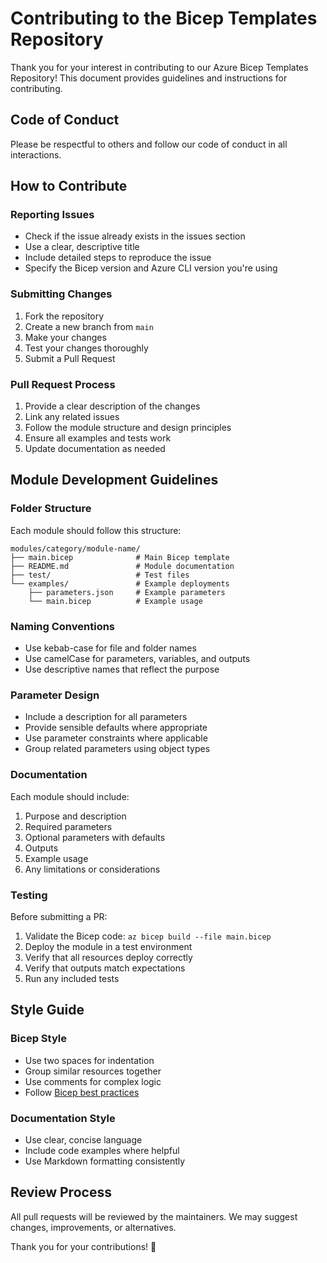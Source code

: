 # Contributing to the Bicep Templates Repository

Thank you for your interest in contributing to our Azure Bicep Templates Repository! This document provides guidelines and instructions for contributing.

## Code of Conduct

Please be respectful to others and follow our code of conduct in all interactions.

## How to Contribute

### Reporting Issues

- Check if the issue already exists in the issues section
- Use a clear, descriptive title
- Include detailed steps to reproduce the issue
- Specify the Bicep version and Azure CLI version you're using

### Submitting Changes

1. Fork the repository
2. Create a new branch from `main`
3. Make your changes
4. Test your changes thoroughly
5. Submit a Pull Request

### Pull Request Process

1. Provide a clear description of the changes
2. Link any related issues
3. Follow the module structure and design principles
4. Ensure all examples and tests work
5. Update documentation as needed

## Module Development Guidelines

### Folder Structure

Each module should follow this structure:

```text
modules/category/module-name/
├── main.bicep              # Main Bicep template
├── README.md               # Module documentation
├── test/                   # Test files
└── examples/               # Example deployments
    ├── parameters.json     # Example parameters
    └── main.bicep          # Example usage
```

### Naming Conventions

- Use kebab-case for file and folder names
- Use camelCase for parameters, variables, and outputs
- Use descriptive names that reflect the purpose

### Parameter Design

- Include a description for all parameters
- Provide sensible defaults where appropriate
- Use parameter constraints where applicable
- Group related parameters using object types

### Documentation

Each module should include:

1. Purpose and description
2. Required parameters
3. Optional parameters with defaults
4. Outputs
5. Example usage
6. Any limitations or considerations

### Testing

Before submitting a PR:

1. Validate the Bicep code: `az bicep build --file main.bicep`
2. Deploy the module in a test environment
3. Verify that all resources deploy correctly
4. Verify that outputs match expectations
5. Run any included tests

## Style Guide

### Bicep Style

- Use two spaces for indentation
- Group similar resources together
- Use comments for complex logic
- Follow [Bicep best practices](https://docs.microsoft.com/en-us/azure/azure-resource-manager/bicep/best-practices)

### Documentation Style

- Use clear, concise language
- Include code examples where helpful
- Use Markdown formatting consistently

## Review Process

All pull requests will be reviewed by the maintainers. We may suggest changes, improvements, or alternatives.

Thank you for your contributions! 🚀
